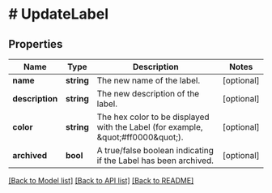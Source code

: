 # # UpdateLabel

## Properties

Name | Type | Description | Notes
------------ | ------------- | ------------- | -------------
**name** | **string** | The new name of the label. | [optional]
**description** | **string** | The new description of the label. | [optional]
**color** | **string** | The hex color to be displayed with the Label (for example, \&quot;#ff0000\&quot;). | [optional]
**archived** | **bool** | A true/false boolean indicating if the Label has been archived. | [optional]

[[Back to Model list]](../../README.md#models) [[Back to API list]](../../README.md#endpoints) [[Back to README]](../../README.md)
